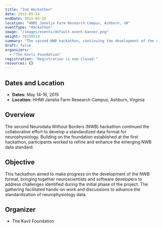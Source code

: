 ```yaml
---
title: "2nd Hackathon"
date: 2015-05-14
endDate: 2015-05-16
location: "HHMI Janelia Farm Research Campus, Ashburn, VA"
eventType: "Hackathon"
image: "/images/events/default-event-banner.png"
weight: 20150514
summary: "The second NWB hackathon, continuing the development of the common data format for neurophysiology."
draft: false
organizers:
  - "The Kavli Foundation"
registration: "Registration is now closed."
resources: {}
---
```


## Dates and Location

- **Dates:** May 14-16, 2015
- **Location:** HHMI Janelia Farm Research Campus, Ashburn, Virginia

## Overview

The second Neurodata Without Borders (NWB) hackathon continued the collaborative effort to develop a standardized data format for neurophysiology. Building on the foundation established at the first hackathon, participants worked to refine and enhance the emerging NWB data standard.

## Objective

This hackathon aimed to make progress on the development of the NWB format, bringing together neuroscientists and software developers to address challenges identified during the initial phase of the project. The gathering facilitated hands-on work and discussions to advance the standardization of neurophysiology data.

## Organizer

- The Kavli Foundation
